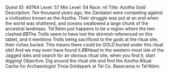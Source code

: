 Quest ID: 40764
Level: 57
Min Level: 54
Race: nil
Title: Azotha Gold
Description: Ten thousand years ago, the Zandalari were competing against a civilization known as the Azotha. Their struggle was put at an end when the world was shattered, and oceans swallowed a large chunk of the ancestral landmass. Tel'Abim just happens to be a region where the two clashed.$B$BThe Trolls seem to have lost the skirmish referenced on this tablet, and it mentions Trolls being sacrificed to the gods at the ritual site, their riches buried. This means there could be GOLD buried under this ritual site! And we may even have found it.$B$BHead to the western-most isle of the Jagged isles and search for an obvious ritual site, when you find it, start digging!
Objective: Dig around the ritual site and find the Azotha Ritual Cache for Archaeologist Trixia Goldspark at Tel Co. Basecamp in Tel'Abim.
